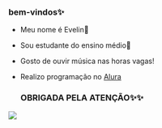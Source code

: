 ### bem-vindos✨
- Meu nome é Evelin💋
- Sou estudante do ensino médio🏫
- Gosto de ouvir música nas horas vagas!
- Realizo programação no [Alura](https://www.alura.com.br/?srsltid=AfmBOorpiT-SKyraSPtHQNR9CJxDO061YIzSf5QEaw1219qjNnXjxNNr)

  ### OBRIGADA PELA ATENÇÃO✨✨




![](https://media1.tenor.com/m/SCa_NReG5iEAAAAC/thumbs-up-baby.gif)



